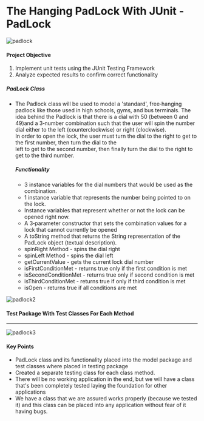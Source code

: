 # The Hanging PadLock With JUnit - PadLock   
![padlock](https://user-images.githubusercontent.com/36029803/51781888-5fe9b300-20ed-11e9-8240-fd1752e22a0a.jpg)
#### Project Objective 
  1. Implement unit tests using the JUnit Testing Framework
  2. Analyze expected results to confirm correct functionality 
  
##### PadLock Class 
- The Padlock class will be used to model a 'standard', free‐hanging padlock like those used in high schools, gyms,
  and bus terminals.  The idea behind the Padlock is that there is a dial with 50 (between 0 and 49)and a 3‐number combination 
  such that the user will spin the number dial either to the left (counterclockwise) or right (clockwise).  
  In order to open the lock, the user must turn the dial to the right to get to the first number, then turn the dial to the  
  left to get to the second number, then finally turn the dial to the right to get to the third number.  

  ##### Functionality
  - 3 instance variables for the dial numbers that would be used as the combination.
  - 1 instance variable that represents the number being pointed to on the lock.
  - Instance variables that represent whether or not the lock can be opened right now.
  - A 3‐parameter constructor that sets the combination values for a lock that cannot currently be opened 
  - A toString method that returns the String representation of the PadLock object (textual description).
  - spinRight Method - spins the dial right
  - spinLeft Method - spins the dial left
  - getCurrentValue - gets the current lock dial number
  - isFirstConditionMet - returns true only if the first condition is met
  - isSecondConditionMet - returns true only if second condition is met
  - isThirdConditionMet - returns true if only if third condition is met
  - isOpen - returns true if all conditions are met
  
![padlock2](https://user-images.githubusercontent.com/36029803/51781853-ca4e2380-20ec-11e9-96fe-65f3e3fddeb4.png)

  #### Test Package With Test Classes For Each Method
  ---
![padlock3](https://user-images.githubusercontent.com/36029803/51781857-d934d600-20ec-11e9-8f09-42b19f160815.jpg)

#### Key Points
- PadLock class and its functionality placed into the model package and test classes where placed in testing package
- Created a separate testing class for each class method.
- There will be no working application in the end, but we will have a class that's been completely tested laying the foundation 
  for other applications
- We have a class that we are assured works properly (because we tested it) and this class can be placed into
  any application without fear of it having bugs. 
